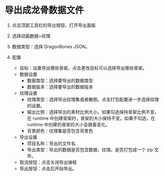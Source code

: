 # 导出成龙骨数据文件

1. 点击顶部工具栏的导出按钮，打开导出面板
2. 选择动画数据+纹理
3. 数据类型：选择 DragonBones JSON。

4. 配置
    - 目标：设置导出哪些骨架。点击更改目标可以选择导出哪些骨架。
    - 数据设置
        - 数据类型：选择要导出的数据类型
        - 数据版本：选择要导出的数据版本
    - 纹理设置
        - 纹理类型：选择导出纹理集或者散图。点击打包配置进一步选择纹理的设置。
        - 输出比例：选择导出的素材比例大小。如果勾选保持骨架比例不变，在 runtime 中创建骨架时，骨架的大小保持不变。如果不勾选，在 runtime 中创建的骨架的大小会跟着变化。
        - 背景颜色：纹理集是否包含背景色
    - 导出设置
        - 项目名称：导出的文件名
        - 导出类型：导出的数据是否包含数据，纹理。是否打包成一个 zip 文件。
    - 取消按钮：点击关闭导出弹框
    - 导出按钮：点击后开始导出。